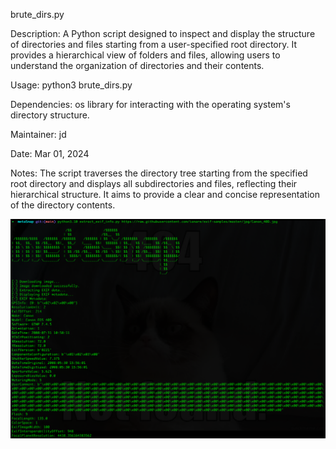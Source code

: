 brute_dirs.py

Description:
A Python script designed to inspect and display the structure of directories and files starting from a user-specified root directory. 
It provides a hierarchical view of folders and files, allowing users to understand the organization of directories and their contents.

Usage:
python3 brute_dirs.py

Dependencies:
os library for interacting with the operating system's directory structure.

Maintainer:
jd

Date:
Mar 01, 2024

Notes:
The script traverses the directory tree starting from the specified root directory and displays all subdirectories and files, reflecting 
their hierarchical structure. It aims to provide a clear and concise representation of the directory contents.

![pic](https://raw.githubusercontent.com/jaroslavdusek1/metasnap/main/pic.png)
